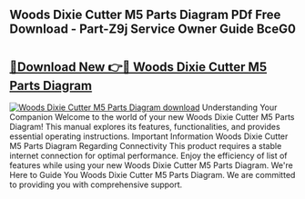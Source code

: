## Woods Dixie Cutter M5 Parts Diagram PDf Free Download - Part-Z9j Service Owner Guide BceG0

# <h2><a href="http://dfibvy.blite.top/?on=Woods+Dixie+Cutter+M5+Parts+Diagram">🔗Download New 👉🔴 Woods Dixie Cutter M5 Parts Diagram</a></h2>

[![Woods Dixie Cutter M5 Parts Diagram download](https://i.imgur.com/lujVjoI.png)](http://dfibvy.blite.top/?on=Woods+Dixie+Cutter+M5+Parts+Diagram)
Understanding Your Companion Welcome to the world of your new Woods Dixie Cutter M5 Parts Diagram! This manual explores its features, functionalities, and provides essential operating instructions. Important Information Woods Dixie Cutter M5 Parts Diagram Regarding Connectivity This product requires a stable internet connection for optimal performance. Enjoy the efficiency of list of features while using your new Woods Dixie Cutter M5 Parts Diagram. We're Here to Guide You Woods Dixie Cutter M5 Parts Diagram. We are committed to providing you with comprehensive support.
